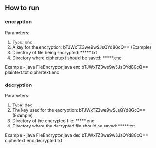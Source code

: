 ## How to run

### encryption

Parameters:

1. Type: enc
2. A key for the encryption: bTJWxTZ3we9wSJsQYd8GcQ== (Example)
3. Directory of file being encrypted: *****.txt
4. Directory where ciphertext should be saved: *****.enc

Example - java FileEncryptor.java enc bTJWxTZ3we9wSJsQYd8GcQ== plaintext.txt ciphertext.enc

### decryption

Parameters:

1. Type: dec
2. The key used for the encryption: bTJWxTZ3we9wSJsQYd8GcQ== (Example)
4. Directory of the encrypted file: *****.enc
5. Directory where the decrypted file should be saved: *****.txt

Example - java FileEncryptor.java dec bTJWxTZ3we9wSJsQYd8GcQ== ciphertext.enc decrypted.txt


